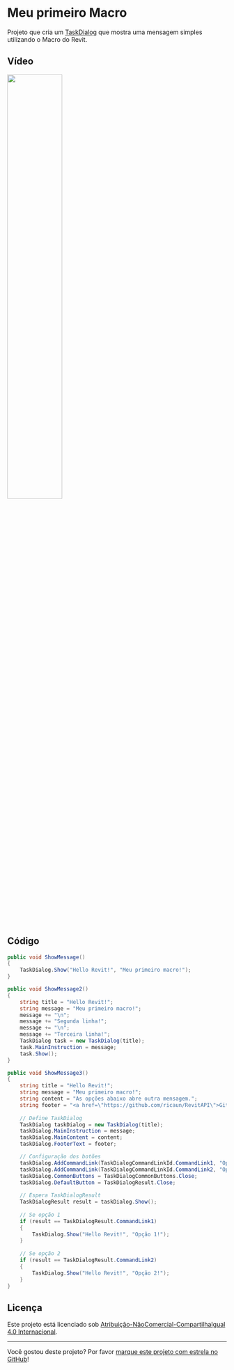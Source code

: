 # Meu primeiro Macro

Projeto que cria um [TaskDialog] que mostra uma mensagem simples utilizando o Macro do Revit.

## Vídeo

[<img src="https://img.youtube.com/vi/qY4bDOyZozQ/hqdefault.jpg" width="50%">](https://youtu.be/qY4bDOyZozQ)

## Código

```C#
public void ShowMessage()
{
    TaskDialog.Show("Hello Revit!", "Meu primeiro macro!");
}
```

```C#
public void ShowMessage2()
{
    string title = "Hello Revit!";
    string message = "Meu primeiro macro!";
    message += "\n";
    message += "Segunda linha!";
    message += "\n";
    message += "Terceira linha!";
    TaskDialog task = new TaskDialog(title);
    task.MainInstruction = message;
    task.Show();
}
```

```C#
public void ShowMessage3()
{
    string title = "Hello Revit!";
    string message = "Meu primeiro macro!";
    string content = "As opções abaixo abre outra mensagem.";
    string footer = "<a href=\"https://github.com/ricaun/RevitAPI\">Github</a>";
    
    // Define TaskDialog
    TaskDialog taskDialog = new TaskDialog(title);
    taskDialog.MainInstruction = message;
    taskDialog.MainContent = content;
    taskDialog.FooterText = footer;

    // Configuração dos botões
    taskDialog.AddCommandLink(TaskDialogCommandLinkId.CommandLink1, "Opção 1");
    taskDialog.AddCommandLink(TaskDialogCommandLinkId.CommandLink2, "Opção 2");
    taskDialog.CommonButtons = TaskDialogCommonButtons.Close;
    taskDialog.DefaultButton = TaskDialogResult.Close;
    
    // Espera TaskDialogResult
    TaskDialogResult result = taskDialog.Show();
    
    // Se opção 1
    if (result == TaskDialogResult.CommandLink1)
    {
        TaskDialog.Show("Hello Revit!", "Opção 1!");
    }
    
    // Se opção 2
    if (result == TaskDialogResult.CommandLink2)
    {
        TaskDialog.Show("Hello Revit!", "Opção 2!");
    }
}
```

## Licença

<p>Este projeto está licenciado sob <a rel="license" href="https://creativecommons.org/licenses/by-nc-sa/4.0/deed.pt">Atribuição-NãoComercial-CompartilhaIgual 4.0 Internacional</a>.</p>

---

Você gostou deste projeto? Por favor [marque este projeto com estrela no GitHub](https://github.com/ricaun/RevitAPI/stargazers)!

[TaskDialog]: https://www.revitapidocs.com/2020/853afb57-7455-a636-9881-61a391118c16.htm
